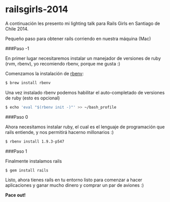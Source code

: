 railsgirls-2014
===============

A continuación les presento mi lighting talk para Rails Girls en Santiago de Chile 2014.

Pequeño paso para obtener rails corriendo en nuestra máquina (Mac)

###Paso -1

En primer lugar necesitaremos instalar un manejador de versiones de ruby (rvm, rbenv), yo recomiendo rbenv, porque me gusta :)

Comenzamos la instalación de [rbenv][1]:

```bash
$ brew install rbenv
```

Una vez instalado rbenv podemos habilitar el auto-completado de versiones de ruby (esto es opcional)

```bash
$ echo 'eval "$(rbenv init -)"' >> ~/bash_profile
```

###Paso 0

Ahora necesitamos instalar ruby, el cual es el lenguaje de programación que rails entiende, y nos permitirá hacerno millonarios :)

```bash
$ rbenv install 1.9.3-p547
```

###Paso 1

Finalmente instalamos rails

```bash
$ gem install rails
```
Listo, ahora tienes rails en tu entorno listo para comenzar a hacer aplicaciones y ganar mucho dinero y comprar un par de aviones :)

**Pace out!**

[1]: https://github.com/sstephenson/rbenv
